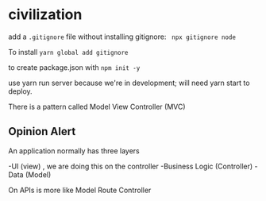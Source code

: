 # civilization

add a `.gitignore` file without installing gitignore: ` npx gitignore node`

To install `yarn global add gitignore`

to create package.json with  `npm init -y`

use yarn run server because we're in development; will need yarn start to deploy.

There is a pattern called Model View Controller (MVC) 

## Opinion Alert

An application normally has three layers

-UI (view) , we are doing this on the controller
-Business Logic (Controller)
-Data (Model)

On APIs is more like Model Route Controller